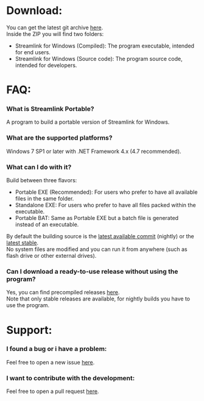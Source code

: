 # Download:

You can get the latest git archive <a href="https://github.com/streamlink/streamlink-portable/archive/master.zip">here</a>.
<br>
Inside the ZIP you will find two folders:
* Streamlink for Windows (Compiled): The program executable, intended for end users.
* Streamlink for Windows (Source code): The program source code, intended for developers.

# FAQ:

### What is Streamlink Portable?
A program to build a portable version of Streamlink for Windows.

### What are the supported platforms?
Windows 7 SP1 or later with .NET Framework 4.x (4.7 recommended).

### What can I do with it?
Build between three flavors:
* Portable EXE (Recommended): For users who prefer to have all available files in the same folder.
* Standalone EXE: For users who prefer to have all files packed within the executable.
* Portable BAT: Same as Portable EXE but a batch file is generated instead of an executable.

By default the building source is the <a href="https://github.com/streamlink/streamlink/commits/master">latest available commit</a> (nightly) or the <a href="https://github.com/streamlink/streamlink/releases/latest">latest stable</a>.
<br>
No system files are modified and you can run it from anywhere (such as flash drive or other external drives).

### Can I download a ready-to-use release without using the program?
Yes, you can find precompiled releases <a href="https://github.com/streamlink/streamlink-portable/releases">here</a>.
<br>
Note that only stable releases are available, for nightly builds you have to use the program.

# Support:

### I found a bug or i have a problem:
Feel free to open a new issue <a href="https://github.com/streamlink/streamlink-portable/issues/new">here</a>.

### I want to contribute with the development:
Feel free to open a pull request <a href="https://github.com/streamlink/streamlink-portable/issues/new">here</a>.
